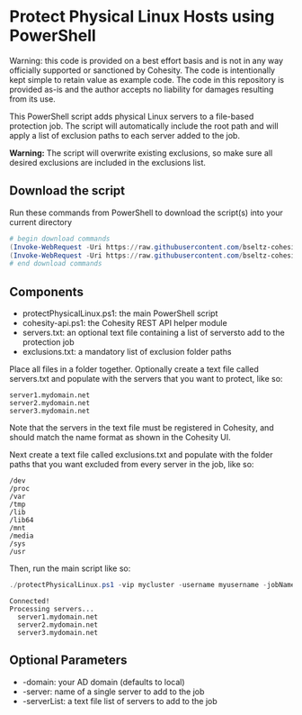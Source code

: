 # Protect Physical Linux Hosts using PowerShell

Warning: this code is provided on a best effort basis and is not in any way officially supported or sanctioned by Cohesity. The code is intentionally kept simple to retain value as example code. The code in this repository is provided as-is and the author accepts no liability for damages resulting from its use.

This PowerShell script adds physical Linux servers to a file-based protection job. The script will automatically include the root path and will apply a list of exclusion paths to each server added to the job.

**Warning:** The script will overwrite existing exclusions, so make sure all desired exclusions are included in the exclusions list.

## Download the script

Run these commands from PowerShell to download the script(s) into your current directory

```powershell
# begin download commands
(Invoke-WebRequest -Uri https://raw.githubusercontent.com/bseltz-cohesity/scripts/master/powershell/protectPhysicalLinux/protectPhysicalLinux.ps1).content | Out-File protectPhysicalLinux.ps1; (Get-Content protectPhysicalLinux.ps1) | Set-Content protectPhysicalLinux.ps1
(Invoke-WebRequest -Uri https://raw.githubusercontent.com/bseltz-cohesity/scripts/master/powershell/protectPhysicalLinux/cohesity-api.ps1).content | Out-File cohesity-api.ps1; (Get-Content cohesity-api.ps1) | Set-Content cohesity-api.ps1
# end download commands
```

## Components

* protectPhysicalLinux.ps1: the main PowerShell script
* cohesity-api.ps1: the Cohesity REST API helper module
* servers.txt: an optional text file containing a list of serversto add to the protection job
* exclusions.txt: a mandatory list of exclusion folder paths

Place all files in a folder together. Optionally create a text file called servers.txt and populate with the servers that you want to protect, like so:

```text
server1.mydomain.net
server2.mydomain.net
server3.mydomain.net
```

Note that the servers in the text file must be registered in Cohesity, and should match the name format as shown in the Cohesity UI.

Next create a text file called exclusions.txt and populate with the folder paths that you want excluded from every server in the job, like so:

```text
/dev
/proc
/var
/tmp
/lib
/lib64
/mnt
/media
/sys
/usr
```

Then, run the main script like so:

```powershell
./protectPhysicalLinux.ps1 -vip mycluster -username myusername -jobName 'My Job' -serverList ./servers.txt -exclusionList ./exclusions.txt
```

```text
Connected!
Processing servers...
  server1.mydomain.net
  server2.mydomain.net
  server3.mydomain.net
```

## Optional Parameters

* -domain: your AD domain (defaults to local)
* -server: name of a single server to add to the job
* -serverList: a text file list of servers to add to the job
